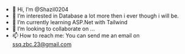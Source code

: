 - 👋 Hi, I’m @Shazil0204
- 👀 I’m interested in Database a lot more then i ever though i will be.
- 🌱 I’m currently learning ASP.Net with Tailwind
- 💞️ I’m looking to collaborate on ...
- 📫 How to reach me: You can send me an email on ssq.zbc.23@gmail.com

<!---
Shazil0204/Shazil0204 is a ✨ special ✨ repository because its `README.md` (this file) appears on your GitHub profile.
You can click the Preview link to take a look at your changes.
--->
